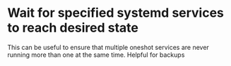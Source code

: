 # Wait for specified systemd services to reach desired state

This can be useful to ensure that multiple oneshot services are never running
more than one at the same time. Helpful for backups
